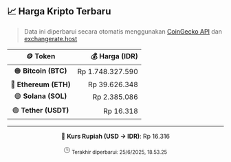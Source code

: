 

<!-- HARGA_KRIPTO -->
## 📈 Harga Kripto Terbaru

> Data ini diperbarui secara otomatis menggunakan [CoinGecko API](https://www.coingecko.com/) dan [exchangerate.host](https://exchangerate.host/)

<div align="center">

| 🪙 Token | 💰 Harga (IDR) |
|:------:|---------------:|
| 🟠 **Bitcoin (BTC)**   | Rp 1.748.327.590 |
| 🔵 **Ethereum (ETH)**  | Rp 39.626.348 |
| 🟣 **Solana (SOL)**    | Rp 2.385.086 |
| 🟢 **Tether (USDT)**   | Rp 16.318 |

---

💱 **Kurs Rupiah (USD → IDR)**: Rp 16.316

🕒 <sub>Terakhir diperbarui: 25/6/2025, 18.53.25</sub>

</div>
<!-- /HARGA_KRIPTO -->